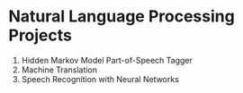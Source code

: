 # Natural Language Processing Projects

1. Hidden Markov Model Part-of-Speech Tagger
2. Machine Translation
3. Speech Recognition with Neural Networks